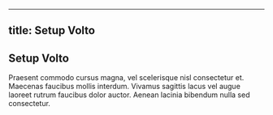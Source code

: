--------
title: Setup Volto
--------

## Setup Volto

Praesent commodo cursus magna, vel scelerisque nisl consectetur et.
Maecenas faucibus mollis interdum.
Vivamus sagittis lacus vel augue laoreet rutrum faucibus dolor auctor.
Aenean lacinia bibendum nulla sed consectetur.